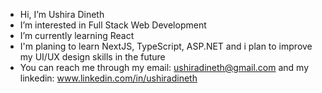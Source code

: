 - Hi, I’m Ushira Dineth
- I’m interested in Full Stack Web Development
- I’m currently learning React
- I'm planing to learn NextJS, TypeScript, ASP.NET and i plan to improve my UI/UX design skills in the future
- You can reach me through my email: ushiradineth@gmail.com and my linkedin: www.linkedin.com/in/ushiradineth

<!---
ushiradineth/ushiradineth is a ✨ special ✨ repository because its `README.md` (this file) appears on your GitHub profile.
You can click the Preview link to take a look at your changes.
--->
